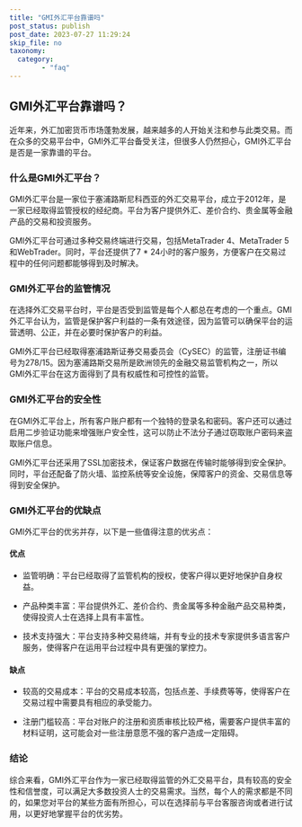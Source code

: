 ```yaml
---
title: "GMI外汇平台靠谱吗"
post_status: publish
post_date: 2023-07-27 11:29:24
skip_file: no
taxonomy:
  category:
        - "faq"
---
```


## GMI外汇平台靠谱吗？

近年来，外汇加密货币市场蓬勃发展，越来越多的人开始关注和参与此类交易。而在众多的交易平台中，GMI外汇平台备受关注，但很多人仍然担心，GMI外汇平台是否是一家靠谱的平台。

### 什么是GMI外汇平台？

GMI外汇平台是一家位于塞浦路斯尼科西亚的外汇交易平台，成立于2012年，是一家已经取得监管授权的经纪商。平台为客户提供外汇、差价合约、贵金属等金融产品的交易和投资服务。

GMI外汇平台可通过多种交易终端进行交易，包括MetaTrader 4、MetaTrader 5和WebTrader。同时，平台还提供了7 * 24小时的客户服务，方便客户在交易过程中的任何问题都能够得到及时解决。

### GMI外汇平台的监管情况

在选择外汇交易平台时，平台是否受到监管是每个人都总在考虑的一个重点。GMI外汇平台认为，监管是保护客户利益的一条有效途径，因为监管可以确保平台的运营透明、公正，并在必要时保护客户的利益。

GMI外汇平台已经取得塞浦路斯证券交易委员会（CySEC）的监管，注册证书编号为278/15。因为塞浦路斯交易所是欧洲领先的金融交易监管机构之一，所以GMI外汇平台在这方面得到了具有权威性和可控性的监管。

### GMI外汇平台的安全性

在GMI外汇平台上，所有客户账户都有一个独特的登录名和密码。客户还可以通过启用二步验证功能来增强账户安全性，这可以防止不法分子通过窃取账户密码来盗取账户信息。

GMI外汇平台还采用了SSL加密技术，保证客户数据在传输时能够得到安全保护。同时，平台还配备了防火墙、监控系统等安全设施，保障客户的资金、交易信息等得到安全保护。

### GMI外汇平台的优缺点

GMI外汇平台的优劣并存，以下是一些值得注意的优劣点：

#### 优点

- 监管明确：平台已经取得了监管机构的授权，使客户得以更好地保护自身权益。

- 产品种类丰富：平台提供外汇、差价合约、贵金属等多种金融产品交易种类，使得投资人士在选择上具有丰富性。

- 技术支持强大：平台支持多种交易终端，并有专业的技术专家提供多语言客户服务，使得客户在运用平台过程中具有更强的掌控力。

#### 缺点

- 较高的交易成本：平台的交易成本较高，包括点差、手续费等等，使得客户在交易过程中需要具有相应的承受能力。

- 注册门槛较高：平台对账户的注册和资质审核比较严格，需要客户提供丰富的材料证明，这可能会对一些注册意愿不强的客户造成一定阻碍。

### 结论

综合来看，GMI外汇平台作为一家已经取得监管的外汇交易平台，具有较高的安全性和信誉度，可以满足大多数投资人士的交易需求。当然，每个人的需求都是不同的，如果您对平台的某些方面有所担心，可以在选择前与平台客服咨询或者进行试用，以更好地掌握平台的优劣势。
